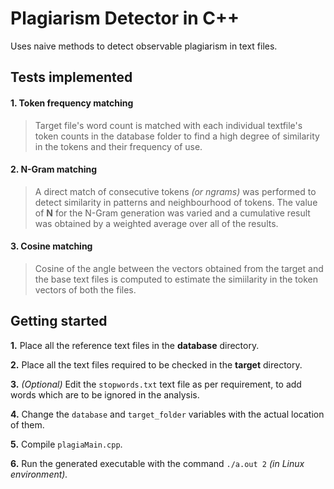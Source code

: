# Plagiarism Detector in C++
Uses naive methods to detect observable plagiarism in text files. 


## Tests implemented

#### 1. Token frequency matching
>Target file's word count is matched with each individual textfile's token counts in the database folder to find a high degree of similarity in the tokens and their frequency of use.

#### 2. N-Gram matching
>A direct match of consecutive tokens *(or ngrams)* was performed to detect similarity in patterns and neighbourhood of tokens. The value of **N** for the N-Gram generation was varied and a cumulative result was obtained by a weighted average over all of the results.

#### 3. Cosine matching
>Cosine of the angle between the vectors obtained from the target and the base text files is computed to estimate the simiilarity in the token vectors of both the files.


## Getting started
**1.**   Place all the reference text files in the **database** directory.

**2.**   Place all the text files required to be checked in the **target** directory.

**3.**   *(Optional)* Edit the `stopwords.txt` text file as per requirement, to add words which are to be ignored in the analysis.

**4.**   Change the `database` and `target_folder` variables with the actual location of them.

**5.**   Compile `plagiaMain.cpp`.

**6.**   Run the generated executable with the command `./a.out 2` *(in Linux environment).*


